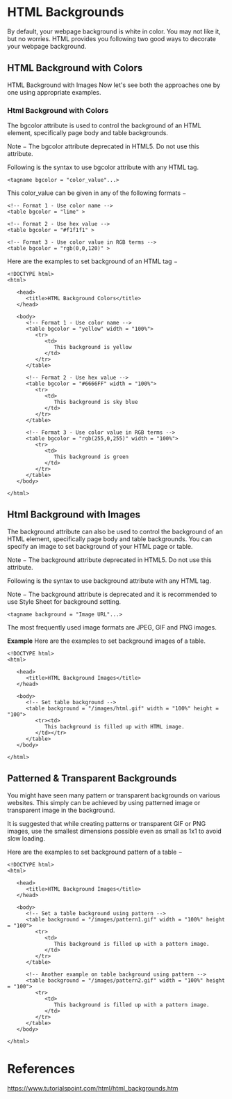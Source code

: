 # HTML Backgrounds

By default, your webpage background is white in color. You may not like it, but no worries. HTML provides you following two good ways to decorate your webpage background.

## HTML Background with Colors
HTML Background with Images
Now let's see both the approaches one by one using appropriate examples.

### Html Background with Colors
The bgcolor attribute is used to control the background of an HTML element, specifically page body and table backgrounds.

Note − The bgcolor attribute deprecated in HTML5. Do not use this attribute.

Following is the syntax to use bgcolor attribute with any HTML tag.
```
<tagname bgcolor = "color_value"...>
```
This color_value can be given in any of the following formats −
```
<!-- Format 1 - Use color name -->
<table bgcolor = "lime" >

<!-- Format 2 - Use hex value -->
<table bgcolor = "#f1f1f1" >

<!-- Format 3 - Use color value in RGB terms -->
<table bgcolor = "rgb(0,0,120)" >
```

Here are the examples to set background of an HTML tag −

```
<!DOCTYPE html>
<html>

   <head>
      <title>HTML Background Colors</title>
   </head>

   <body>
      <!-- Format 1 - Use color name -->
      <table bgcolor = "yellow" width = "100%">
         <tr>
            <td>
               This background is yellow
            </td>
         </tr>
      </table>

      <!-- Format 2 - Use hex value -->
      <table bgcolor = "#6666FF" width = "100%">
         <tr>
            <td>
               This background is sky blue
            </td>
         </tr>
      </table>

      <!-- Format 3 - Use color value in RGB terms -->
      <table bgcolor = "rgb(255,0,255)" width = "100%">
         <tr>
            <td>
               This background is green
            </td>
         </tr>
      </table>
   </body>

</html>
```

## Html Background with Images
The background attribute can also be used to control the background of an HTML element, specifically page body and table backgrounds. You can specify an image to set background of your HTML page or table.

Note − The background attribute deprecated in HTML5. Do not use this attribute.

Following is the syntax to use background attribute with any HTML tag.

Note − The background attribute is deprecated and it is recommended to use Style Sheet for background setting.
```
<tagname background = "Image URL"...>
```
The most frequently used image formats are JPEG, GIF and PNG images.

**Example**
Here are the examples to set background images of a table.
```
<!DOCTYPE html>
<html>

   <head>
      <title>HTML Background Images</title>
   </head>

   <body>
      <!-- Set table background -->
      <table background = "/images/html.gif" width = "100%" height = "100">
         <tr><td>
            This background is filled up with HTML image.
         </td></tr>
      </table>
   </body>

</html>
```

## Patterned & Transparent Backgrounds
You might have seen many pattern or transparent backgrounds on various websites. This simply can be achieved by using patterned image or transparent image in the background.

It is suggested that while creating patterns or transparent GIF or PNG images, use the smallest dimensions possible even as small as 1x1 to avoid slow loading.

Here are the examples to set background pattern of a table −

```
<!DOCTYPE html>
<html>

   <head>
      <title>HTML Background Images</title>
   </head>

   <body>
      <!-- Set a table background using pattern -->
      <table background = "/images/pattern1.gif" width = "100%" height = "100">
         <tr>
            <td>
               This background is filled up with a pattern image.
            </td>
         </tr>
      </table>

      <!-- Another example on table background using pattern -->
      <table background = "/images/pattern2.gif" width = "100%" height = "100">
         <tr>
            <td>
               This background is filled up with a pattern image.
            </td>
         </tr>
      </table>
   </body>

</html>
```

# References
https://www.tutorialspoint.com/html/html_backgrounds.htm
